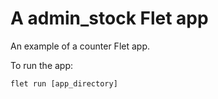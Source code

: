 # A admin_stock Flet app

An example of a counter Flet app.

To run the app:

```
flet run [app_directory]
```